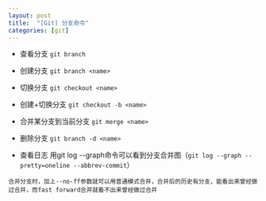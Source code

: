 ```yaml
---
layout: post
title:  "[Git] 分支命令"
categories: [git]
---
```


* 查看分支
`git branch`

* 创建分支
`git branch <name>`

* 切换分支
`git checkout <name>`

* 创建+切换分支
`git checkout -b <name>`

* 合并某分支到当前分支
`git merge <name>`

* 删除分支
`git branch -d <name>`

* 查看日志
用git log --graph命令可以看到分支合并图（`git log --graph --pretty=oneline --abbrev-commit`）

```
合并分支时，加上--no-ff参数就可以用普通模式合并，合并后的历史有分支，能看出来曾经做过合并，而fast forward合并就看不出来曾经做过合并
```
